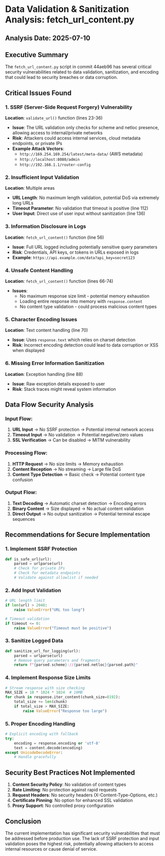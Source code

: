 # Data Validation & Sanitization Analysis: fetch_url_content.py

## Analysis Date: 2025-07-10

## Executive Summary
The `fetch_url_content.py` script in commit 44aeb96 has several critical security vulnerabilities related to data validation, sanitization, and encoding that could lead to security breaches or data corruption.

## Critical Issues Found

### 1. SSRF (Server-Side Request Forgery) Vulnerability
**Location**: `validate_url()` function (lines 23-36)
- **Issue**: The URL validation only checks for scheme and netloc presence, allowing access to internal/private networks
- **Risk**: Attackers could access internal services, cloud metadata endpoints, or private IPs
- **Example Attack Vectors**:
  - `http://169.254.169.254/latest/meta-data/` (AWS metadata)
  - `http://localhost:8080/admin`
  - `http://192.168.1.1/router-config`

### 2. Insufficient Input Validation
**Location**: Multiple areas
- **URL Length**: No maximum length validation, potential DoS via extremely long URLs
- **Timeout Parameter**: No validation that timeout is positive (line 112)
- **User Input**: Direct use of user input without sanitization (line 136)

### 3. Information Disclosure in Logs
**Location**: `fetch_url_content()` function (line 56)
- **Issue**: Full URL logged including potentially sensitive query parameters
- **Risk**: Credentials, API keys, or tokens in URLs exposed in logs
- **Example**: `https://api.example.com/data?api_key=secret123`

### 4. Unsafe Content Handling
**Location**: `fetch_url_content()` function (lines 66-74)
- **Issues**:
  - No maximum response size limit - potential memory exhaustion
  - Loading entire response into memory with `response.content`
  - No content type validation - could process malicious content types

### 5. Character Encoding Issues
**Location**: Text content handling (line 70)
- **Issue**: Uses `response.text` which relies on charset detection
- **Risk**: Incorrect encoding detection could lead to data corruption or XSS when displayed

### 6. Missing Error Information Sanitization
**Location**: Exception handling (line 88)
- **Issue**: Raw exception details exposed to user
- **Risk**: Stack traces might reveal system information

## Data Flow Security Analysis

### Input Flow:
1. **URL Input** → No SSRF protection → Potential internal network access
2. **Timeout Input** → No validation → Potential negative/zero values
3. **SSL Verification** → Can be disabled → MITM vulnerability

### Processing Flow:
1. **HTTP Request** → No size limits → Memory exhaustion
2. **Content Reception** → No streaming → Large file DoS
3. **Content Type Detection** → Basic check → Potential content type confusion

### Output Flow:
1. **Text Decoding** → Automatic charset detection → Encoding errors
2. **Binary Content** → Size displayed → No actual content validation
3. **Direct Output** → No output sanitization → Potential terminal escape sequences

## Recommendations for Secure Implementation

### 1. Implement SSRF Protection
```python
def is_safe_url(url):
    parsed = urlparse(url)
    # Check for private IPs
    # Check for metadata endpoints
    # Validate against allowlist if needed
```

### 2. Add Input Validation
```python
# URL length limit
if len(url) > 2048:
    raise ValueError("URL too long")

# Timeout validation
if timeout <= 0:
    raise ValueError("Timeout must be positive")
```

### 3. Sanitize Logged Data
```python
def sanitize_url_for_logging(url):
    parsed = urlparse(url)
    # Remove query parameters and fragments
    return f"{parsed.scheme}://{parsed.netloc}{parsed.path}"
```

### 4. Implement Response Size Limits
```python
# Stream response with size checking
MAX_SIZE = 10 * 1024 * 1024  # 10MB
for chunk in response.iter_content(chunk_size=8192):
    total_size += len(chunk)
    if total_size > MAX_SIZE:
        raise ValueError("Response too large")
```

### 5. Proper Encoding Handling
```python
# Explicit encoding with fallback
try:
    encoding = response.encoding or 'utf-8'
    text = content.decode(encoding)
except UnicodeDecodeError:
    # Handle gracefully
```

## Security Best Practices Not Implemented

1. **Content Security Policy**: No validation of content types
2. **Rate Limiting**: No protection against rapid requests
3. **Request Headers**: No security headers (X-Content-Type-Options, etc.)
4. **Certificate Pinning**: No option for enhanced SSL validation
5. **Proxy Support**: No controlled proxy configuration

## Conclusion

The current implementation has significant security vulnerabilities that must be addressed before production use. The lack of SSRF protection and input validation poses the highest risk, potentially allowing attackers to access internal resources or cause denial of service.